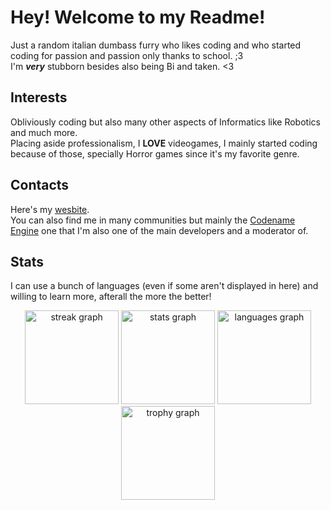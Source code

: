# Hey! Welcome to my Readme!
Just a random italian dumbass furry who likes coding and who started coding for passion and passion only thanks to school. ;3<br/>
I'm ***very*** stubborn besides also being Bi and taken. <3

## Interests
Obliviously coding but also many other aspects of Informatics like Robotics and much more.<br/>
Placing aside professionalism, I **LOVE** videogames, I mainly started coding because of those, specially Horror games since it's my favorite genre.

## Contacts
Here's my [wesbite](https://nexisdumb.github.io/).<br/>
You can also find me in many communities but mainly the [Codename Engine](https://github.com/CodenameCrew) one that I'm also one of the main developers and a moderator of.

## Stats
I can use a bunch of languages (even if some aren't displayed in here) and willing to learn more, afterall the more the better!<br/>
<div align="center">
  <img src="https://streak-stats.demolab.com?user=NexIsDumb&locale=en&mode=daily&theme=dark&hide_border=false&border_radius=5&order=3" height="150" alt="streak graph"  />
  <img src="https://github-readme-stats.vercel.app/api?username=NexIsDumb&hide_title=true&hide_rank=true&show_icons=true&include_all_commits=true&count_private=true&disable_animations=false&theme=dark&locale=en&hide_border=false&order=1" height="150" alt="stats graph"  />
  <img src="https://github-readme-stats.vercel.app/api/top-langs?username=NexIsDumb&locale=en&hide_title=false&layout=compact&card_width=320&langs_count=5&theme=dark&hide_border=false&order=2" height="150" alt="languages graph"  />
  <img src="https://github-profile-trophy.vercel.app?username=NexIsDumb&theme=darkhub&column=-1&row=1&margin-w=8&margin-h=8&no-bg=false&no-frame=false&order=4" height="150" alt="trophy graph"  />
</div>
